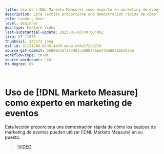 ```yaml
---
title: Uso de [!DNL Marketo Measure] como experto en marketing de eventos
description: Esta lección proporciona una demostración rápida de cómo los equipos de marketing de eventos pueden utilizar [!DNL Marketo Measure] en su puesto.
role: Leader, User
level: Beginner
doc-type: Feature Video
last-substantial-update: 2023-01-06T00:00:00Z
jira: KT-11675
thumbnail: 347172.jpeg
exl-id: 811312b6-02d4-44d3-aeaa-e68e172ca72d
source-git-commit: b60003c6fa73401ca980a46ae47be00a1bb457ae
workflow-type: tm+mt
source-wordcount: '44'
ht-degree: 0%

---
```


# Uso de [!DNL Marketo Measure] como experto en marketing de eventos

Esta lección proporciona una demostración rápida de cómo los equipos de marketing de eventos pueden utilizar [!DNL Marketo Measure] en su puesto.

>[!VIDEO](https://video.tv.adobe.com/v/347172/?quality=12&learn=on)
